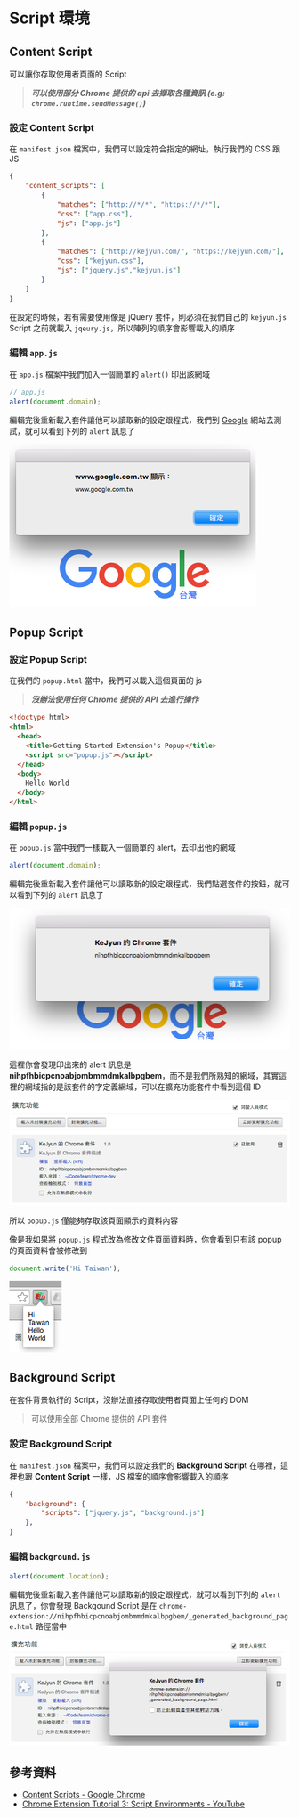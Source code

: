 # Script 環境

## Content Script

可以讓你存取使用者頁面的 Script

> ***可以使用部分 Chrome 提供的 api 去擷取各種資訊 (e.g: `chrome.runtime.sendMessage()`)***

### 設定 Content Script

在 `manifest.json` 檔案中，我們可以設定符合指定的網址，執行我們的 CSS 跟 JS

```json
{
    "content_scripts": [
        {
            "matches": ["http://*/*", "https://*/*"],
            "css": ["app.css"],
            "js": ["app.js"]
        },
        {
            "matches": ["http://kejyun.com/", "https://kejyun.com/"],
            "css": ["kejyun.css"],
            "js": ["jquery.js","kejyun.js"]
        }
    ]
}
```

在設定的時候，若有需要使用像是 jQuery 套件，則必須在我們自己的 `kejyun.js` Script 之前就載入 `jqeury.js`，所以陣列的順序會影響載入的順序

### 編輯 `app.js`

在 `app.js` 檔案中我們加入一個簡單的 `alert()` 印出該網域

```javascript
// app.js
alert(document.domain);
```

編輯完後重新載入套件讓他可以讀取新的設定跟程式，我們到 [Google](https://www.google.com.tw) 網站去測試，就可以看到下列的 `alert` 訊息了

![Content Script Demo](./images/start-script-environment-content-script-demo.png)


## Popup Script

### 設定 Popup Script

在我們的 `popup.html` 當中，我們可以載入這個頁面的 js

> ***沒辦法使用任何 Chrome 提供的 API 去進行操作***

```html
<!doctype html>
<html>
  <head>
    <title>Getting Started Extension's Popup</title>
    <script src="popup.js"></script>
  </head>
  <body>
    Hello World
  </body>
</html>
```

### 編輯 `popup.js`

在 `popup.js` 當中我們一樣載入一個簡單的 alert，去印出他的網域

```javascript
alert(document.domain);
```

編輯完後重新載入套件讓他可以讀取新的設定跟程式，我們點選套件的按鈕，就可以看到下列的 `alert` 訊息了

![Popup Script Demo Alert Document Domain](./images/start-script-environment-popup-script-demo-document-domain.png)

這裡你會發現印出來的 alert 訊息是 **nihpfhbicpcnoabjombmmdmkalbpgbem**，而不是我們所熟知的網域，其實這裡的網域指的是該套件的字定義網域，可以在擴充功能套件中看到這個 ID

![Popup Script Domain Source](./images/start-script-environment-popup-script-domain-source.png)

所以 `popup.js` 僅能夠存取該頁面顯示的資料內容

像是我如果將 `popup.js` 程式改為修改文件頁面資料時，你會看到只有該 popup 的頁面資料會被修改到

```javascript
document.write('Hi Taiwan');
```

![Popup Script Demo Document Write](./images/start-script-environment-popup-script-demo-document-write.png)


## Background Script

在套件背景執行的 Script，沒辦法直接存取使用者頁面上任何的 DOM

> 可以使用全部 Chrome 提供的 API 套件

### 設定 Background Script

在 `manifest.json` 檔案中，我們可以設定我們的 **Background Script** 在哪裡，這裡也跟 **Content Script** 一樣，JS 檔案的順序會影響載入的順序

```json
{
    "background": {
        "scripts": ["jquery.js", "background.js"]
    },
}
```

### 編輯 `background.js`

```javascript
alert(document.location);
```

編輯完後重新載入套件讓他可以讀取新的設定跟程式，就可以看到下列的 `alert` 訊息了，你會發現 Backgound Script 是在 `chrome-extension://nihpfhbicpcnoabjombmmdmkalbpgbem/_generated_background_page.html` 路徑當中

![Background Script Demo Document Location](./images/start-script-environment-background-script-demo-document-location.png)


## 參考資料
* [Content Scripts - Google Chrome](https://developer.chrome.com/extensions/content_scripts)
* [Chrome Extension Tutorial 3: Script Environments - YouTube](https://www.youtube.com/watch?v=y3y4W3g12cU&list=PLYxzS__5yYQlWil-vQ-y7NR902ovyq1Xi&index=3)
